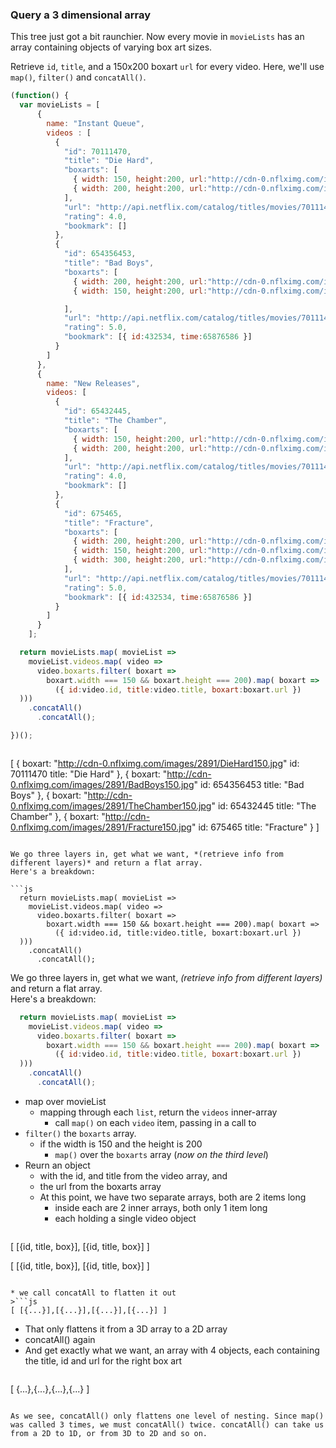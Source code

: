 ### Query a 3 dimensional array
This tree just got a bit raunchier. Now every movie in `movieLists` has an array containing objects of varying box art sizes.  

Retrieve `id`, `title`, and a 150x200 boxart `url` for every video.  Here, we'll use `map()`, `filter()` and `concatAll()`.  

```js
(function() {
  var movieLists = [
      {
        name: "Instant Queue",
        videos : [
          {
            "id": 70111470,
            "title": "Die Hard",
            "boxarts": [
              { width: 150, height:200, url:"http://cdn-0.nflximg.com/images/2891/DieHard150.jpg" },
              { width: 200, height:200, url:"http://cdn-0.nflximg.com/images/2891/DieHard200.jpg" }
            ],
            "url": "http://api.netflix.com/catalog/titles/movies/70111470",
            "rating": 4.0,
            "bookmark": []
          },
          {
            "id": 654356453,
            "title": "Bad Boys",
            "boxarts": [
              { width: 200, height:200, url:"http://cdn-0.nflximg.com/images/2891/BadBoys200.jpg" },
              { width: 150, height:200, url:"http://cdn-0.nflximg.com/images/2891/BadBoys150.jpg" }

            ],
            "url": "http://api.netflix.com/catalog/titles/movies/70111470",
            "rating": 5.0,
            "bookmark": [{ id:432534, time:65876586 }]
          }
        ]
      },
      {
        name: "New Releases",
        videos: [
          {
            "id": 65432445,
            "title": "The Chamber",
            "boxarts": [
              { width: 150, height:200, url:"http://cdn-0.nflximg.com/images/2891/TheChamber150.jpg" },
              { width: 200, height:200, url:"http://cdn-0.nflximg.com/images/2891/TheChamber200.jpg" }
            ],
            "url": "http://api.netflix.com/catalog/titles/movies/70111470",
            "rating": 4.0,
            "bookmark": []
          },
          {
            "id": 675465,
            "title": "Fracture",
            "boxarts": [
              { width: 200, height:200, url:"http://cdn-0.nflximg.com/images/2891/Fracture200.jpg" },
              { width: 150, height:200, url:"http://cdn-0.nflximg.com/images/2891/Fracture150.jpg" },
              { width: 300, height:200, url:"http://cdn-0.nflximg.com/images/2891/Fracture300.jpg" }
            ],
            "url": "http://api.netflix.com/catalog/titles/movies/70111470",
            "rating": 5.0,
            "bookmark": [{ id:432534, time:65876586 }]
          }
        ]
      }
    ];

  return movieLists.map( movieList =>
    movieList.videos.map( video =>
      video.boxarts.filter( boxart =>
        boxart.width === 150 && boxart.height === 200).map( boxart => 
          ({ id:video.id, title:video.title, boxart:boxart.url }) 
  ))) 
    .concatAll()
      .concatAll();

})();
```

>```js
[ { 
      boxart: "http://cdn-0.nflximg.com/images/2891/DieHard150.jpg"
      id: 70111470
      title: "Die Hard" 
    }, 
  { 
      boxart: "http://cdn-0.nflximg.com/images/2891/BadBoys150.jpg"
      id: 654356453
      title: "Bad Boys" 
    },
  { 
      boxart: "http://cdn-0.nflximg.com/images/2891/TheChamber150.jpg"
      id: 65432445
      title: "The Chamber" 
    },
  { 
      boxart: "http://cdn-0.nflximg.com/images/2891/Fracture150.jpg"
      id: 675465
      title: "Fracture" 
    }
]
```

We go three layers in, get what we want, *(retrieve info from different layers)* and return a flat array.  
Here's a breakdown:

```js
  return movieLists.map( movieList =>
    movieList.videos.map( video =>
      video.boxarts.filter( boxart =>
        boxart.width === 150 && boxart.height === 200).map( boxart => 
          ({ id:video.id, title:video.title, boxart:boxart.url }) 
  ))) 
    .concatAll()
      .concatAll();
```

We go three layers in, get what we want, *(retrieve info from different layers)* and return a flat array.  
Here's a breakdown:

```js
  return movieLists.map( movieList =>
    movieList.videos.map( video =>
      video.boxarts.filter( boxart =>
        boxart.width === 150 && boxart.height === 200).map( boxart => 
          ({ id:video.id, title:video.title, boxart:boxart.url }) 
  ))) 
    .concatAll()
      .concatAll();
```

* map over movieList
  - mapping through each `list`, return the `videos` inner-array
    + call `map()` on each `video` item, passing in a call to
* `filter()` the `boxarts` array. 
  - if the width is 150 and the height is 200
    + `map()` over the `boxarts` array (_now on the third level_)
* Reurn an object 
  - with the id, and title from the video array, and 
  - the url from the boxarts array
  - At this point, we have two separate arrays, both are 2 items long
    + inside each are 2 inner arrays, both only 1 item long
    + each holding a single video object

>```js
[ [{id, title, box}], [{id, title, box}] ]

[ [{id, title, box}], [{id, title, box}] ]
```

* we call concatAll to flatten it out
>```js
[ [{...}],[{...}],[{...}],[{...}] ]
```

* That only flattens it from a 3D array to a 2D array
* concatAll() again
* And get exactly what we want, an array with 4 objects, each containing the title, id and url for the right box art
>```js
[ {...},{...},{...},{...} ]
```

As we see, concatAll() only flattens one level of nesting. Since map() was called 3 times, we must concatAll() twice. concatAll() can take us from a 2D to 1D, or from 3D to 2D and so on.

